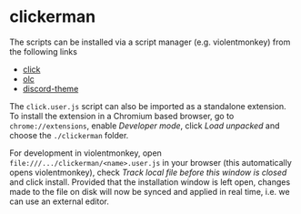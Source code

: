 # clickerman
The scripts can be installed via a script manager (e.g. violentmonkey) from the following links 

* [click](https://raw.githubusercontent.com/Kafva/clickerman/main/click.user.js)
* [olc](https://raw.githubusercontent.com/Kafva/clickerman/main/olc.user.js)
* [discord-theme](https://raw.githubusercontent.com/Kafva/clickerman/main/discord-theme.user.js)

The `click.user.js` script can also be imported as a standalone extension. To install the extension in a Chromium based browser, go to `chrome://extensions`, enable *Developer mode*, click *Load unpacked* and choose the `./clickerman` folder.

For development in violentmonkey, open `file:///.../clickerman/<name>.user.js` in your browser (this automatically opens violentmonkey), check *Track local file before this window is closed* and click install. Provided that the installation window is left open, changes made to the file on disk will now be synced and applied in real time, i.e. we can use an external editor.
